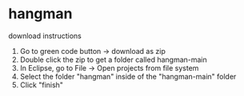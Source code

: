 # hangman

download instructions

1. Go to green code button -> download as zip
2. Double click the zip to get a folder called hangman-main
3. In Eclipse, go to File -> Open projects from file system
4. Select the folder "hangman" inside of the "hangman-main" folder
5. Click "finish"

